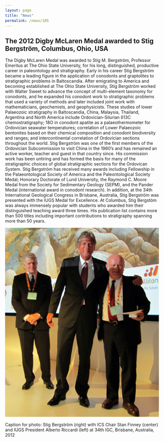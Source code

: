 ```yaml
---
layout: page
title: "News"
permalink: /news/105
---
```

## The 2012 Digby McLaren Medal awarded to Stig Bergström, Columbus, Ohio, USA 

The Digby McLaren Medal was awarded to Stig M. Bergström, Professor Emeritus at The Ohio State University, for his long, distinguished, productive career in paleontology and stratigraphy.  Early in his career Stig Bergström became a leading figure in the application of conodonts and graptolites to stratigraphic problems in Baltoscandia.  After emigrating to America and becoming established at The Ohio State University, Stig Bergström worked with Walter Sweet to advance the concept of multi-element taxonomy for conodonts, and he expanded his conodont work to stratigraphic problems that used a variety of methods and later included joint work with mathematicians, geochemists, and geophysicists.  These studies of  lower Palaeozoic stratigraphy in Baltoscandia, China, Malaysia, Thailand, Argentina and North America include Ordovician-Silurian δ13C chemostratigraphy; 18O  in conodont apatite as a palaeothermometer for Ordovician seawater temperatures; correlation of Lower Palaeozoic bentonites based on their chemical composition and conodont biodiversity and ranges; and intercontinental correlation of Ordovician sections throughout the world.  Stig Bergström was one of the first members of the Ordovician Subcommission to visit China in the 1960’s and has remained an active worker, teacher and guest in that country since.  His commission work has been untiring and has formed the basis for many of the stratigraphic choices of global stratigraphic sections for the Ordovican System. Stig Bergström has received many awards including Fellowship in the Palaeontological Society of America and the Paleontological Society Medal; Honorary Doctorate of Lund University, the Raymond C. Moore Medal from the Society for Sedimentary Geology (SEPM), and the Pander Medal (international award in conodont research).  In addition, at the 34th International Geological Congress in Brisbane, Australia, Stig Bergström was presented with the IUGS Medal for Excellence.  At Columbus, Stig Bergstöm was always immensely popular with students who awarded him their distinguished teaching award three times.  His publication list contains more than 500 titles including important contributions to stratigraphy spanning more than 50 years. 

<img src="/images/person-bergstrom.4.jpg" alt="" style="width:600px;" />

Caption for photo:  Stig Bergström (right) with ICS Chair Stan Finney (center) and IUGS President Alberto Riccardi (left) at 34th IGC, Brisbane, Australia, 2012